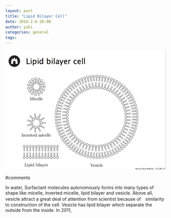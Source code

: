 ```yaml
---
layout: post
title: "Lipid Bilayer Cell"
date: 2018-2-6-20:00
author: yuki
categories: general
tags:
---
```

![Lipid-Bilayer-Cell](/images/Lipid-Bilayer-Cell.png)

#comments

In water, Surfactant molecules autonomously forms into many types of shape like micelle, inverted micelle, lipid bilayer and vesicle.
Above all, vesicle attract a great deal of attention from scientist because of　similarity to construction of the cell.
Vesicle has lipid bilayer which separate the outside from the inside. 
In 2011,
